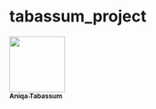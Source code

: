 # tabassum_project

<a href="https://github.com/tabassumaniqa">
   <img src="https://avatars.githubusercontent.com/u/170747675?s=96&v=4" width="100px;" alt=""/>
   <br /><sub><b>Aniqa Tabassum</b></sub>
</a>
